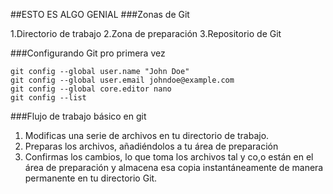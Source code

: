##ESTO ES ALGO GENIAL
###Zonas de Git

1.Directorio de trabajo
2.Zona de preparación
3.Repositorio de Git

###Configurando Git pro primera vez
```
git config --global user.name "John Doe"
git config --global user.email johndoe@example.com
git config --global core.editor nano
git config --list
```
###Flujo de trabajo básico en git
1. Modificas una serie de archivos en tu directorio de trabajo.
2. Preparas los archivos, añadiéndolos a tu área de preparación
3. Confirmas los cambios, lo que toma los archivos tal y co,o están en el área de preparación
y almacena esa copia instantáneamente de manera permanente en tu directorio Git.
